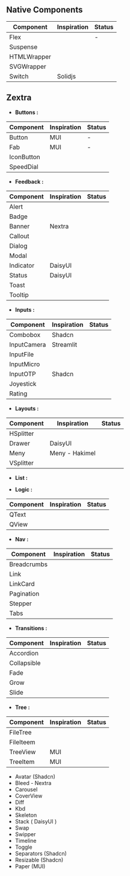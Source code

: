 ## Native Components

|Component|Inspiration|Status|
|-|-|-|
|Flex||-|
|Suspense|||
|HTMLWrapper||
|SVGWrapper||
|Switch|Solidjs|

## Zextra

- **Buttons :**

|Component|Inspiration|Status|
|-|-|-|
|Button|MUI|-|
|Fab|MUI|-|
|IconButton||
|SpeedDial||

- **Feedback :**

|Component|Inspiration|Status|
|-|-|-|
|Alert|||
|Badge|||
|Banner|Nextra||
|Callout|||
|Dialog|||
|Modal|||
|Indicator|DaisyUI||
|Status|DaisyUI||
|Toast||
|Tooltip||

- **Inputs :**

|Component|Inspiration|Status|
|-|-|-|
|Combobox|Shadcn||
|InputCamera|Streamlit||
|InputFile|||
|InputMicro|||
|InputOTP|Shadcn||
|Joyestick|||
|Rating|||  (Start, Heart )

- **Layouts :**

|Component|Inspiration|Status|
|-|-|-|
|HSplitter|||
|Drawer|DaisyUI||
|Meny|Meny - Hakimel||
|VSplitter|||

- **List :**

- **Logic :**

|Component|Inspiration|Status|
|-|-|-|
|QText|||
|QView|||


- **Nav :**

|Component|Inspiration|Status|
|-|-|-|
|Breadcrumbs|||
|Link|||
|LinkCard|||
|Pagination|||
|Stepper|||
|Tabs|||

- **Transitions :**

|Component|Inspiration|Status|
|-|-|-|
|Accordion||
|Collapsible|||
|Fade|||
|Grow|||
|Slide|||

- **Tree :**

|Component|Inspiration|Status|
|-|-|-|
|FileTree|||
|FileIteem|||
|TreeView|MUI||
|TreeItem|MUI||


- Avatar (Shadcn)
- Bleed - Nextra
- Carousel
- CoverView
- Diff
- Kbd
- Skeleton
- Stack ( DaisyUI  )
- Swap
- Swipper
- Timeline
- Toggle
- Separators (Shadcn)
- Resizable (Shadcn)
- Paper (MUI)


